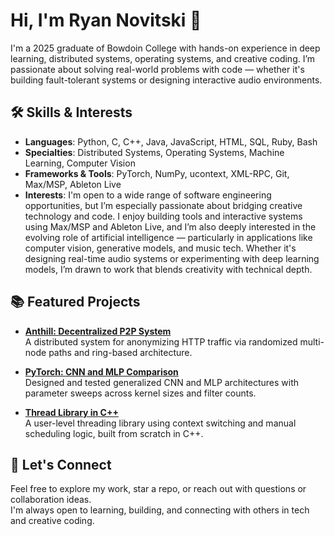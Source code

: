 # Hi, I'm Ryan Novitski 👋

I'm a 2025 graduate of Bowdoin College with hands-on experience in deep learning, distributed systems, operating systems, and creative coding. I’m passionate about solving real-world problems with code — whether it's building fault-tolerant systems or designing interactive audio environments.

## 🛠 Skills & Interests
- **Languages**: Python, C, C++, Java, JavaScript, HTML, SQL, Ruby, Bash
- **Specialties**: Distributed Systems, Operating Systems, Machine Learning, Computer Vision
- **Frameworks & Tools**: PyTorch, NumPy, ucontext, XML-RPC, Git, Max/MSP, Ableton Live
- **Interests**: I'm open to a wide range of software engineering opportunities, but I’m especially passionate about bridging creative technology and code. I enjoy building tools and interactive systems using Max/MSP and Ableton Live, and I’m also deeply interested in the evolving role of artificial intelligence — particularly in applications like computer vision, generative models, and music tech. Whether it's designing real-time audio systems or experimenting with deep learning models, I’m drawn to work that blends creativity with technical depth.

## 📚 Featured Projects
- **[Anthill: Decentralized P2P System](https://github.com/rnovitski24/Anthill)**  
  A distributed system for anonymizing HTTP traffic via randomized multi-node paths and ring-based architecture.

- **[PyTorch: CNN and MLP Comparison](https://github.com/rnovitski24/Pytorch-CNN-MLP-Comparison-CSCI3485)**  
  Designed and tested generalized CNN and MLP architectures with parameter sweeps across kernel sizes and filter counts.

- **[Thread Library in C++](https://github.com/rnovitski24/thread-library)**  
  A user-level threading library using context switching and manual scheduling logic, built from scratch in C++.

## 🤝 Let's Connect
Feel free to explore my work, star a repo, or reach out with questions or collaboration ideas.  
I'm always open to learning, building, and connecting with others in tech and creative coding.
